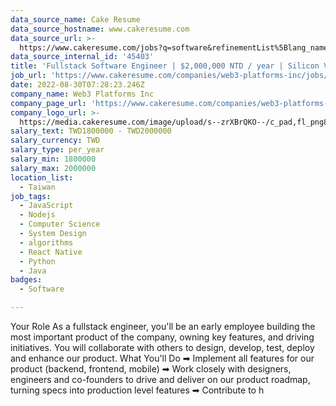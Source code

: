 ```yaml
---
data_source_name: Cake Resume
data_source_hostname: www.cakeresume.com
data_source_url: >-
  https://www.cakeresume.com/jobs?q=software&refinementList%5Blang_name%5D%5B0%5D=English&refinementList%5Bsalary_type%5D=per_year&range%5Bsalary_range%5D%5Bmin%5D=1000000&page=2
data_source_internal_id: '45403'
title: 'Fullstack Software Engineer | $2,000,000 NTD / year | Silicon Valley Startup'
job_url: 'https://www.cakeresume.com/companies/web3-platforms-inc/jobs/9b6ee4'
date: 2022-08-30T07:28:23.246Z
company_name: Web3 Platforms Inc
company_page_url: 'https://www.cakeresume.com/companies/web3-platforms-inc'
company_logo_url: >-
  https://media.cakeresume.com/image/upload/s--zrXBrQKO--/c_pad,fl_png8,h_200,w_200/v1660738912/x45r3mi8tnhbshyobmaw.png
salary_text: TWD1800000 - TWD2000000
salary_currency: TWD
salary_type: per_year
salary_min: 1800000
salary_max: 2000000
location_list:
  - Taiwan
job_tags:
  - JavaScript
  - Nodejs
  - Computer Science
  - System Design
  - algorithms
  - React Native
  - Python
  - Java
badges:
  - Software

---
```


Your Role As a fullstack engineer, you'll be an early employee building the most important product of the company, owning key features, and driving initiatives. You will collaborate with others to design, develop, test, deploy and enhance our product. What You'll Do ➡ Implement all features for our product (backend, frontend, mobile) ➡ Work closely with designers, engineers and co-founders to drive and deliver on our product roadmap, turning specs into production level features ➡ Contribute to h